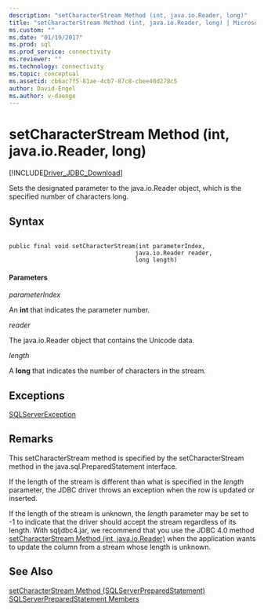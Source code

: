 ```yaml
---
description: "setCharacterStream Method (int, java.io.Reader, long)"
title: "setCharacterStream Method (int, java.io.Reader, long) | Microsoft Docs"
ms.custom: ""
ms.date: "01/19/2017"
ms.prod: sql
ms.prod_service: connectivity
ms.reviewer: ""
ms.technology: connectivity
ms.topic: conceptual
ms.assetid: cb6ac7f5-81ae-4cb7-87c8-cbee40d278c5
author: David-Engel
ms.author: v-daenge
---
```

# setCharacterStream Method (int, java.io.Reader, long)
[!INCLUDE[Driver_JDBC_Download](../../../includes/driver_jdbc_download.md)]

  Sets the designated parameter to the java.io.Reader object, which is the specified number of characters long.  
  
## Syntax  
  
```  
  
public final void setCharacterStream(int parameterIndex,  
                                    java.io.Reader reader,  
                                    long length)  
```  
  
#### Parameters  
 *parameterIndex*  
  
 An **int** that indicates the parameter number.  
  
 *reader*  
  
 The java.io.Reader object that contains the Unicode data.  
  
 *length*  
  
 A **long** that indicates the number of characters in the stream.  
  
## Exceptions  
 [SQLServerException](../../../connect/jdbc/reference/sqlserverexception-class.md)  
  
## Remarks  
 This setCharacterStream method is specified by the setCharacterStream method in the java.sql.PreparedStatement interface.  
  
 If the length of the stream is different than what is specified in the *length* parameter, the JDBC driver throws an exception when the row is updated or inserted.  
  
 If the length of the stream is unknown, the *length* parameter may be set to -1 to indicate that the driver should accept the stream regardless of its length. With sqljdbc4.jar, we recommend that you use the JDBC 4.0 method [setCharacterStream Method &#40;int, java.io.Reader&#41;](../../../connect/jdbc/reference/setcharacterstream-method-int-java-io-reader.md) when the application wants to update the column from a stream whose length is unknown.  
  
## See Also  
 [setCharacterStream Method &#40;SQLServerPreparedStatement&#41;](../../../connect/jdbc/reference/setcharacterstream-method-sqlserverpreparedstatement.md)   
 [SQLServerPreparedStatement Members](../../../connect/jdbc/reference/sqlserverpreparedstatement-members.md)  
  
  
